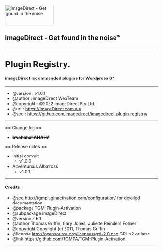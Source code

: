 <a href="https://www.imagedirect.com.au/">
<img width="160" height="67" src="https://www.imagedirect.com.au/wp-content/uploads/2017/07/ID_CMYKLogo_April2017_Final-01.svg" title="imageDirect - Get gound in the noise" />
</a>

## **imageDirect** - Get found in the noise™  
***

# Plugin Registry.  
#### imageDirect recommended plugins for Wordpress 6^.  
***

* @version    : v1.0.1  
* @author     : imageDirect WebTeam  
* @copyright  : &copy;2022 imageDirect Pty Ltd.  
* @url        : https://imageDirect.com.au/  
* @see        : https://github.com/imagedirect/imagedirect-plugin-registry/  
***

== Change log ==

- **~~bwahahahAHAHA~~**
 
== Release notes ==

* Initial commit
  - v1.0.0
* Adventurous Albatross 
  - v1.0.1
***

#### Credits

* @see http://tgmpluginactivation.com/configuration/ for detailed documentation.
* @package    TGM-Plugin-Activation
* @subpackage imageDirect
* @version    2.6.1
* @author     Thomas Griffin, Gary Jones, Juliette Reinders Folmer
* @copyright  Copyright (c) 2011, Thomas Griffin
* @license    http://opensource.org/licenses/gpl-2.0.php GPL v2 or later
* @link       https://github.com/TGMPA/TGM-Plugin-Activation
*** 



